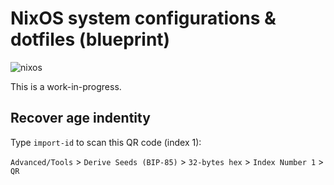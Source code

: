 # NixOS system configurations & dotfiles (blueprint)

![nixos](https://socialify.git.ci/suderman/nixos/image?description=1&font=Inter&logo=https%3A%2F%2Fupload.wikimedia.org%2Fwikipedia%2Fcommons%2F3%2F35%2FNix_Snowflake_Logo.svg&name=1&owner=1&pattern=Circuit%20Board&theme=Auto)

This is a work-in-progress.

## Recover age indentity

Type `import-id` to scan this QR code (index 1):

`Advanced/Tools` > `Derive Seeds (BIP-85)` > `32-bytes hex` > `Index Number 1` > `QR`
